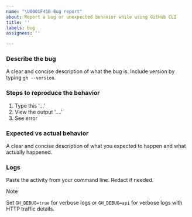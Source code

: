```yaml
---
name: "\U0001F41B Bug report"
about: Report a bug or unexpected behavior while using GitHub CLI
title: ''
labels: bug
assignees: ''

---
```


### Describe the bug

A clear and concise description of what the bug is. Include version by typing `gh --version`.

### Steps to reproduce the behavior

1. Type this '...'
2. View the output '....'
3. See error

### Expected vs actual behavior

A clear and concise description of what you expected to happen and what actually happened.

### Logs

Paste the activity from your command line. Redact if needed.

> [!NOTE]
> Set `GH_DEBUG=true` for verbose logs or `GH_DEBUG=api` for verbose logs with HTTP traffic details.
